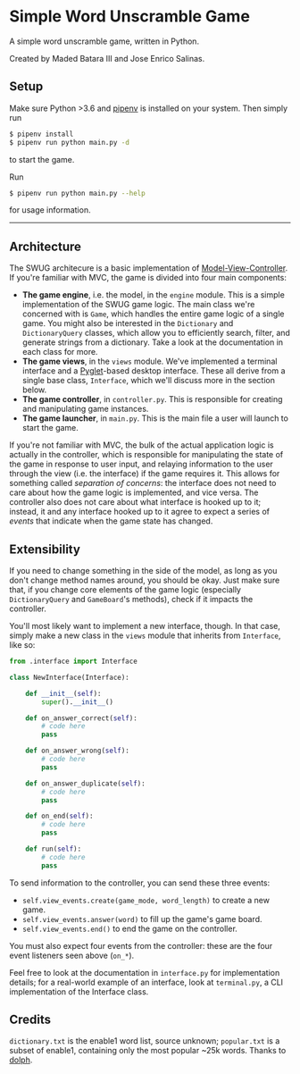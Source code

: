 # Simple Word Unscramble Game

A simple word unscramble game, written in Python.

Created by Maded Batara III and Jose Enrico Salinas.

## Setup

Make sure Python >3.6 and [pipenv](https://pipenv.readthedocs.io/en/latest/) is installed on your system. Then simply run

```bash
$ pipenv install
$ pipenv run python main.py -d
```

to start the game.

Run

```bash
$ pipenv run python main.py --help
```

for usage information.

---

## Architecture

The SWUG architecure is a basic implementation of [Model-View-Controller](https://en.wikipedia.org/wiki/Model%E2%80%93view%E2%80%93controller). If you're familiar with MVC, the game is divided into four main components:

* **The game engine**, i.e. the model, in the `engine` module. This is a simple implementation of the SWUG game logic. The main class we're concerned with is `Game`, which handles the entire game logic of a single game.
You might also be interested in the `Dictionary` and `DictionaryQuery` classes, which allow you to efficiently search, filter, and generate strings from a dictionary. Take a look at the documentation in each class for more.
* **The game views**, in the `views` module. We've implemented a terminal interface and a [Pyglet](https://pyglet.org)-based desktop interface. These all derive from a single base class, `Interface`, which we'll discuss more in the section below.
* **The game controller**, in `controller.py`. This is responsible for creating and manipulating game instances.
* **The game launcher**, in `main.py`. This is the main file a user will launch to start the game.

If you're not familiar with MVC, the bulk of the actual application logic is actually in the controller, which is responsible for manipulating the state of the game in response to user input, and relaying information to the user through the view (i.e. the interface) if the game requires it. This allows for something called *separation of concerns*: the interface does not need to care about how the game logic is implemented, and vice versa. The controller also does not care about what interface is hooked up to it; instead, it and any interface hooked up to it agree to expect a series of *events* that indicate when the game state has changed.

## Extensibility

If you need to change something in the side of the model, as long as you don't change method names around, you should be okay. Just make sure that, if you change core elements of the game logic (especially `DictionaryQuery` and `GameBoard`'s methods), check if it impacts the controller.

You'll most likely want to implement a new interface, though. In that case, simply make a new class in the `views` module that inherits from `Interface`, like so:

```python
from .interface import Interface

class NewInterface(Interface):

    def __init__(self):
        super().__init__()

    def on_answer_correct(self):
        # code here
        pass

    def on_answer_wrong(self):
        # code here
        pass

    def on_answer_duplicate(self):
        # code here
        pass

    def on_end(self):
        # code here
        pass

    def run(self):
        # code here
        pass

```

To send information to the controller, you can send these three events:
* `self.view_events.create(game_mode, word_length)` to create a new game.
* `self.view_events.answer(word)` to fill up the game's game board.
* `self.view_events.end()` to end the game on the controller.

You must also expect four events from the controller: these are the four event listeners seen above (`on_*`).

Feel free to look at the documentation in `interface.py` for implementation details; for a real-world example of an interface, look at `terminal.py`, a CLI implementation of the Interface class.

## Credits

`dictionary.txt` is the enable1 word list, source unknown; `popular.txt` is a subset of enable1, containing only the most popular ~25k words. Thanks to [dolph](https://github.com/dolph/dictionary).
